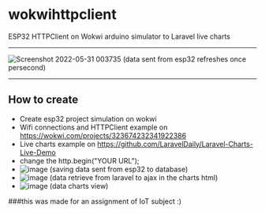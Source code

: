 # wokwihttpclient
ESP32 HTTPClient on Wokwi arduino simulator to Laravel live charts
- - - - -

![Screenshot 2022-05-31 003735](https://user-images.githubusercontent.com/26139678/171033167-b4388c1e-3a17-402d-9b74-81c325050ec7.png)
(data sent from esp32 refreshes once persecond)
- - - - -
## How to create
- Create esp32 project simulation on wokwi
- Wifi connections and HTTPClient example on https://wokwi.com/projects/323674232341922386
- Live charts example on https://github.com/LaravelDaily/Laravel-Charts-Live-Demo
- change the http.begin("YOUR URL");
- ![image](https://user-images.githubusercontent.com/26139678/171034931-ef7696fc-27b5-4d46-9f22-bb710714c08e.png)
(saving data sent from esp32 to database)
- ![image](https://user-images.githubusercontent.com/26139678/171034630-df2686e8-808e-4d75-9340-6a91182b24b2.png)
(data retrieve from laravel to ajax in the charts html)
- ![image](https://user-images.githubusercontent.com/26139678/171034802-e30100c3-7ae4-44f4-bbd3-62a3d16908e8.png)
(data charts view)

###this was made for an assignment of IoT subject
:)


